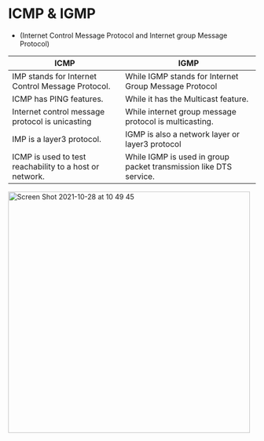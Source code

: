 # ICMP & IGMP 

* (Internet Control Message Protocol and Internet group Message Protocol)

| ICMP | IGMP |
|------|------|
| IMP stands for Internet Control Message Protocol. | While IGMP stands for Internet Group Message Protocol |
| ICMP has PING features. | While it has the Multicast feature. |
| Internet control message protocol is unicasting | While internet group message protocol is multicasting. |
| IMP is a layer3 protocol. | IGMP is also a network layer or layer3 protocol |
| ICMP is used to test reachability to a host or network. | While IGMP is used in group packet transmission like DTS service. |

<img width="492" alt="Screen Shot 2021-10-28 at 10 49 45" src="https://user-images.githubusercontent.com/92652606/139221686-5634534f-68ff-4e6d-b26c-ddb572f95b38.png">

